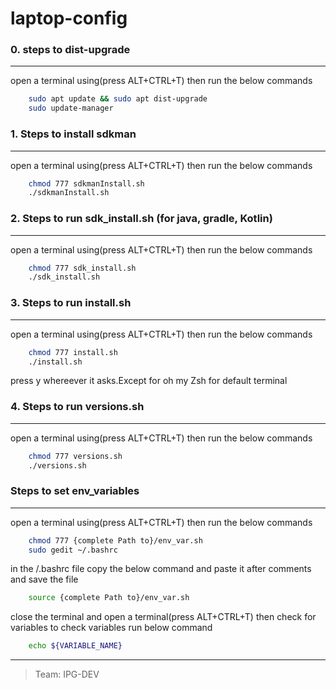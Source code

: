# laptop-config
### 0. steps to dist-upgrade
---
open a terminal using(press ALT+CTRL+T) then run the below commands
```bash    
    sudo apt update && sudo apt dist-upgrade
    sudo update-manager
```
### 1. Steps to  install sdkman
---
open a terminal using(press ALT+CTRL+T) then run the below commands
```bash    
    chmod 777 sdkmanInstall.sh
    ./sdkmanInstall.sh
```
### 2. Steps to run sdk_install.sh (for java, gradle, Kotlin)
---
open a terminal using(press ALT+CTRL+T) then run the below commands
```bash  
	chmod 777 sdk_install.sh
	./sdk_install.sh
```



### 3. Steps to run install.sh
---
open a terminal using(press ALT+CTRL+T) then run the below commands
```bash
	chmod 777 install.sh
	./install.sh
```
press y  whereever it asks.Except for oh my Zsh for default terminal
### 4. Steps to run versions.sh
---
open a terminal using(press ALT+CTRL+T) then run the below commands
```bash
	chmod 777 versions.sh
	./versions.sh
```
### Steps to set env_variables
---
open a terminal using(press ALT+CTRL+T) then run the below commands
```bash
	chmod 777 {complete Path to}/env_var.sh
	sudo gedit ~/.bashrc
```
in the /.bashrc file copy the below command and paste it after comments and save the file
```bash
	source {complete Path to}/env_var.sh
```
close the terminal and open a terminal(press ALT+CTRL+T) then check for variables to check variables run below command
```bash
    echo ${VARIABLE_NAME}
```
---
> Team: IPG-DEV
